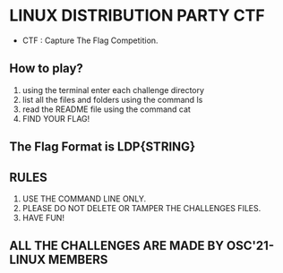 # LINUX DISTRIBUTION PARTY CTF

- CTF : Capture The Flag Competition.

## How to play?

1. using the terminal enter each challenge directory
2. list all the files and folders using the command ls
3. read the README file using the command cat <file-name>
4. FIND YOUR FLAG!

## The Flag Format is LDP{STRING}

## RULES

1. USE THE COMMAND LINE ONLY.
2. PLEASE DO NOT DELETE OR TAMPER THE CHALLENGES FILES.
3. HAVE FUN!

## ALL THE CHALLENGES ARE MADE BY OSC'21-LINUX MEMBERS
